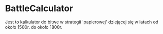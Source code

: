 # BattleCalculator
Jest to kalkulator do bitwe w strategii 'papierowej' dziejącej się w latach od około 1500r. do około 1800r.
